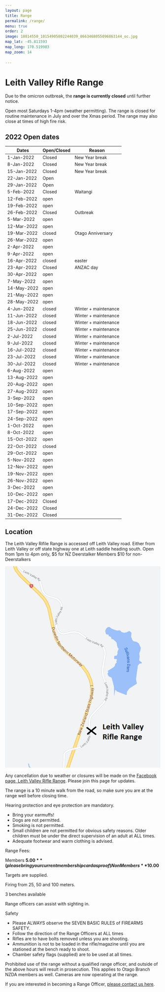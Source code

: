 ```yaml
---
layout: page
title: Range
permalink: /range/
menu: true
order: 2
image: 18814550_10154905802244039_8663468055096863144_oc.jpg
map_lat: -45.811593
map_long: 170.519903
map_zoom: 14

---
```


# Leith Valley Rifle Range

Due to the omicron outbreak, the **range is currently closed** until further notice.

Open most Saturdays 1-4pm (weather permitting). The range is closed for routine maintenance in July and over the Xmas period. The range may also close at times of high fire risk. 

## 2022 Open dates

| Dates       | Open/Closed | Reason                 |
|-------------|-------------|------------------------|
|  1-Jan-2022 | Closed      | New Year break         |
|  8-Jan-2022 | Closed      | New Year break         |
| 15-Jan-2022 | Closed      | New Year break         |
| 22-Jan-2022 | Open        |                        |
| 29-Jan-2022 | Open        |                        |
|  5-Feb-2022 | Closed      | Waitangi               |
| 12-Feb-2022 | open        |                        |
| 19-Feb-2022 | open        |                        |
| 26-Feb-2022 | Closed      | Outbreak               |
|  5-Mar-2022 | open        |                        |
| 12-Mar-2022 | open        |                        |
| 19-Mar-2022 | closed      | Otago   Anniversary    |
| 26-Mar-2022 | open        |                        |
|  2-Apr-2022 | open        |                        |
|  9-Apr-2022 | open        |                        |
| 16-Apr-2022 | closed      | easter                 |
| 23-Apr-2022 | Closed      | ANZAC day              |
| 30-Apr-2022 | open        |                        |
|  7-May-2022 | open        |                        |
| 14-May-2022 | open        |                        |
| 21-May-2022 | open        |                        |
| 28-May-2022 | open        |                        |
|  4-Jun-2022 | closed      | Winter +   maintenance |
| 11-Jun-2022 | closed      | Winter +   maintenance |
| 18-Jun-2022 | closed      | Winter +   maintenance |
| 25-Jun-2022 | closed      | Winter +   maintenance |
|  2-Jul-2022 | closed      | Winter +   maintenance |
|  9-Jul-2022 | closed      | Winter +   maintenance |
| 16-Jul-2022 | closed      | Winter +   maintenance |
| 23-Jul-2022 | closed      | Winter +   maintenance |
| 30-Jul-2022 | closed      | Winter +   maintenance |
|  6-Aug-2022 | open        |                        |
| 13-Aug-2022 | open        |                        |
| 20-Aug-2022 | open        |                        |
| 27-Aug-2022 | open        |                        |
|  3-Sep-2022 | open        |                        |
| 10-Sep-2022 | open        |                        |
| 17-Sep-2022 | open        |                        |
| 24-Sep-2022 | open        |                        |
|  1-Oct-2022 | open        |                        |
|  8-Oct-2022 | open        |                        |
| 15-Oct-2022 | open        |                        |
| 22-Oct-2022 | closed      |                        |
| 29-Oct-2022 | open        |                        |
|  5-Nov-2022 | open        |                        |
| 12-Nov-2022 | open        |                        |
| 19-Nov-2022 | open        |                        |
| 26-Nov-2022 | open        |                        |
|  3-Dec-2022 | open        |                        |
| 10-Dec-2022 | open        |                        |
| 17-Dec-2022 | Closed      |                        |
| 24-Dec-2022 | Closed      |                        |
| 31-Dec-2022 | Closed      |                        |

## Location 

The Leith Valley Rifile Range is accessed off Leith Valley road. Either from Leith Valley or off state highway one at Leith saddle heading south.    Open from 1pm to 4pm only, $5 for NZ Deerstalker Members $10 for non-Deerstalkers							

![Leith Valley Range Location](assets/images/range-location.png)

Any cancellation due to weather or closures will be made on the [Facebook page, Leith Valley Rifle Range](https://www.facebook.com/groups/1195200207197835/). Please join this page for updates. 

The range is a 10 minute walk from the road, so make sure you are at the range well before closing time. 

Hearing protection and eye protection are mandatory. 
* Bring your earmuffs! 
* Dogs are not permitted. 
* Smoking is not permitted. 
* Small children are not permitted for obvious safety reasons. Older children must be under the direct supervision of an adult at ALL times. 
* Adequate footwear and warm clothing is advised. 

Range Fees: 

Members **$5.00** (please bring your current membership card as proof) 
Non Members **$10.00**

Targets are supplied. 

Firing from 25, 50 and 100 meters. 

3 benches available 

Range officers can assist with sighting in. 

Safety 

* Please ALWAYS observe the SEVEN BASIC RULES of FIREARMS SAFETY. 
* Follow the direction of the Range Officers at ALL times 
* Rifles are to have bolts removed unless you are shooting. 
* Ammunition is not to be loaded in the rifle/magazine until you are stationed at the bench ready to shoot. 
* Chamber safety flags (supplied) are to be used at all times. 

Prohibited use of the range without a qualified range officer, and outside of the above hours will result in prosecution. This applies to Otago Branch NZDA members as well. Cameras are now operating at the range. 



If you are interested in becoming a Range Officer, [please contact us here](/contact-us/).
